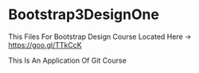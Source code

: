 # Bootstrap3DesignOne
This Files For Bootstrap Design Course Located Here -> https://goo.gl/TTkCcK

This Is An Application Of Git Course
